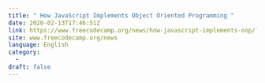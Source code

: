 ```yaml
---
title: " How JavaScript Implements Object Oriented Programming "
date: 2020-02-13T17:46:51Z
link: https://www.freecodecamp.org/news/how-javascript-implements-oop/?utm_medium=RSS&utm_source=news.12bit.vn
site: www.freecodecamp.org/news
language: English
category:
  -   
draft: false
---
```

